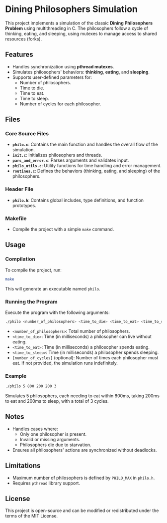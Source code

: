 # Dining Philosophers Simulation

This project implements a simulation of the classic **Dining Philosophers Problem** using multithreading in C. The philosophers follow a cycle of thinking, eating, and sleeping, using mutexes to manage access to shared resources (forks).

## Features

- Handles synchronization using **pthread mutexes**.
- Simulates philosophers' behaviors: **thinking**, **eating**, and **sleeping**.
- Supports user-defined parameters for:
  - Number of philosophers.
  - Time to die.
  - Time to eat.
  - Time to sleep.
  - Number of cycles for each philosopher.

## Files

### Core Source Files

- **`philo.c`**: Contains the main function and handles the overall flow of the simulation.
- **`init.c`**: Initializes philosophers and threads.
- **`pars_and_error.c`**: Parses arguments and validates input.
- **`philo_utils.c`**: Utility functions for time handling and error management.
- **`routines.c`**: Defines the behaviors (thinking, eating, and sleeping) of the philosophers.

### Header File

- **`philo.h`**: Contains global includes, type definitions, and function prototypes.

### Makefile

- Compile the project with a simple `make` command.

## Usage

### Compilation

To compile the project, run:

```bash
make
```

This will generate an executable named `philo`.

### Running the Program

Execute the program with the following arguments:

```bash
./philo <number_of_philosophers> <time_to_die> <time_to_eat> <time_to_sleep> [number_of_cycles]
```

- `<number_of_philosophers>`: Total number of philosophers.
- `<time_to_die>`: Time (in milliseconds) a philosopher can live without eating.
- `<time_to_eat>`: Time (in milliseconds) a philosopher spends eating.
- `<time_to_sleep>`: Time (in milliseconds) a philosopher spends sleeping.
- `[number_of_cycles]` (optional): Number of times each philosopher must eat. If not provided, the simulation runs indefinitely.

### Example

```bash
./philo 5 800 200 200 3
```

Simulates 5 philosophers, each needing to eat within 800ms, taking 200ms to eat and 200ms to sleep, with a total of 3 cycles.

## Notes

- Handles cases where:
  - Only one philosopher is present.
  - Invalid or missing arguments.
  - Philosophers die due to starvation.
- Ensures all philosophers' actions are synchronized without deadlocks.

## Limitations

- Maximum number of philosophers is defined by `PHILO_MAX` in `philo.h`.
- Requires `pthread` library support.

## License

This project is open-source and can be modified or redistributed under the terms of the MIT License.
